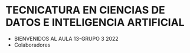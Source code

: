 # TECNICATURA EN CIENCIAS DE DATOS E INTELIGENCIA ARTIFICIAL
* BIENVENIDOS AL AULA 13-GRUPO 3 2022  
* Colaboradores

